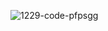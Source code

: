 
<!---
extendAnas/extendAnas is a ✨ special ✨ repository because its `README.md` (this file) appears on your GitHub profile.
You can click the Preview link to take a look at your changes.
--->

![1229-code-pfpsgg](https://github.com/user-attachments/assets/cf7a3f80-7a5d-4c79-976f-cfeca166c809)


